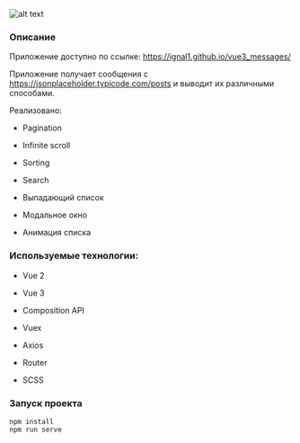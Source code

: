 ![alt text](preview.gif)

### Описание
Приложение доступно по ссылке: https://ignal1.github.io/vue3_messages/

Приложение получает сообщения с https://jsonplaceholder.typicode.com/posts и выводит их различными способами.

Реализовано:

- Pagination

- Infinite scroll

- Sorting

- Search

- Выпадающий список

- Модальное окно

- Анимация списка

### Используемые технологии:

- Vue 2

- Vue 3

- Composition API

- Vuex

- Axios

- Router

- SCSS

### Запуск проекта

```
npm install
npm run serve
```